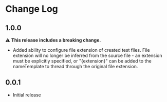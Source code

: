 # Change Log

## 1.0.0
:warning: **This release includes a breaking change.**
- Added ability to configure file extension of created test files. File extension will no longer be inferred from the source file - an extension must be explicitly specified, or "{extension}" can be added to the nameTemplate to thread through the original file extension.

## 0.0.1
- Initial release
